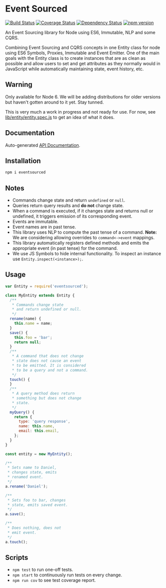 # Event Sourced

[![Build Status](https://travis-ci.org/lgomez/eventsourced.svg?branch=master)](https://travis-ci.org/lgomez/eventsourced)
[![Coverage Status](https://coveralls.io/repos/github/lgomez/eventsourced/badge.svg?branch=master)](https://coveralls.io/github/lgomez/eventsourced?branch=master)
[![Dependency Status](https://david-dm.org/lgomez/eventsourced.svg)](https://david-dm.org/lgomez/eventsourced)
[![npm version](https://badge.fury.io/js/eventsourced.svg)](https://badge.fury.io/js/eventsourced)

An Event Sourcing library for Node using ES6, Immutable, NLP and some CQRS.

Combining Event Sourcing and CQRS concepts in one Entity class for node using ES6 Symbols, Proxies, Immutable and Event Emitter. One of the main goals with the Entity class is to create instances that are as clean as possible and allow users to set and get attributes as they normally would in JavaScript while automatically maintaining state, event history, etc.

## Warning

Only available for Node 6. We will be adding distributions for older versions but haven't gotten around to it yet. Stay tunned.

This is very much a work in progress and not ready for use. For now, see [lib/entity/entity.spec.js](lib/entity/entity.spec.js) to get an idea of what it does.

## Documentation

Auto-generated [API Documentation](docs/entity.md).

## Installation

```bash
npm i eventsourced
```
## Notes

* Commands change state and return `undefined` or `null`.
* Queries return query results and **do not** change state.
* When a command is executed, if it changes state and returns null or undefined, it triggers emission of its corresponding event.
* Events are immutable.
* Event names are in past tense.
* This library uses NLP to compute the past tense of a command. **Note:** We are considering allowing overrides to `command<->event` mappings.
* This library automatically registers defined methods and emits the appropriate event (in past tense) for the command.
* We use JS Symbols to hide internal functionality. To inspect an instance use `Entity.inspect(<instance>);`.

## Usage

```javascript
var Entity = require('eventsourced');

class MyEntity extends Entity {
  /**
   * Commands change state
   * and return undefined or null.
   */
  rename(name) {
    this.name = name;
  }
  save() {
    this.foo = 'bar';
    return null;
  }
  /**
   * A command that does not change
   * state does not cause an event
   * to be emitted. It is considered
   * to be a query and not a command.
   */
  touch() {
  }
  /**
   * A query method does return
   * something but does not change
   * state.
   */
  myQuery() {
    return {
      type: 'query response',
      name: this.name,
      email: this.email,
    };
  }
}

const entity = new MyEntity();

/**
 * Sets name to Daniel,
 * changes state, emits
 * renamed event.
 */
a.rename('Daniel');

/**
 * Sets foo to bar, changes
 * state, emits saved event.
 */
a.save();

/**
 * Does nothing, does not
 * emit event.
 */
a.touch();
```

## Scripts

* `npm test` to run one-off tests.
* `npm start` to continuously run tests on every change.
* `npm run cov` to see test coverage report.
